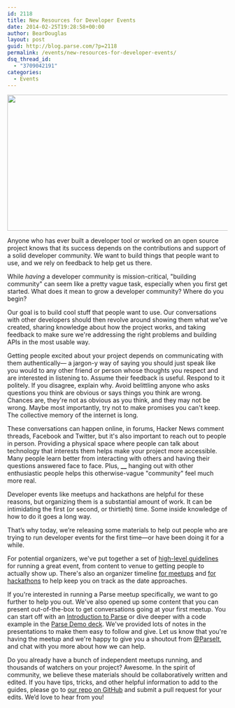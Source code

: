 ```yaml
---
id: 2118
title: New Resources for Developer Events
date: 2014-02-25T19:28:58+00:00
author: BearDouglas
layout: post
guid: http://blog.parse.com/?p=2118
permalink: /events/new-resources-for-developer-events/
dsq_thread_id:
  - "3709042191"
categories:
  - Events
---
```

<p style="text-align: center;">
  <a href="{{ site.url }}/assets/wp-content/uploads/2014/02/parse_paris_meetup.jpg"><img class=" wp-image-2122 aligncenter" alt="parse_paris_meetup" src="{{ site.url }}/assets/wp-content/uploads/2014/02/parse_paris_meetup.jpg" width="1229" height="311" /></a>
</p>

Anyone who has ever built a developer tool or worked on an open source project knows that its success depends on the contributions and support of a solid developer community. We want to build things that people want to use, and we rely on feedback to help get us there.

While _having_ a developer community is mission-critical, "building community" can seem like a pretty vague task, especially when you first get started. What does it mean to grow a developer community? Where do you begin?

Our goal is to build cool stuff that people want to use. Our conversations with other developers should then revolve around showing them what we've created, sharing knowledge about how the project works, and taking feedback to make sure we're addressing the right problems and building APIs in the most usable way.

Getting people excited about your project depends on communicating with them authentically— a jargon-y way of saying you should just speak like you would to any other friend or person whose thoughts you respect and are interested in listening to. Assume their feedback is useful. Respond to it politely. If you disagree, explain why. Avoid belittling anyone who asks questions you think are obvious or says things you think are wrong. Chances are, they're not as obvious as you think, and they may not be wrong. Maybe most importantly, try not to make promises you can't keep. The collective memory of the internet is long.

These conversations can happen online, in forums, Hacker News comment threads, Facebook and Twitter, but it's also important to reach out to people in person. Providing a physical space where people can talk about technology that interests them helps make your project more accessible. Many people learn better from interacting with others and having their questions answered face to face. Plus, **__** hanging out with other enthusiastic people helps this otherwise-vague "community" feel much more real.

Developer events like meetups and hackathons are helpful for these reasons, but organizing them is a substantial amount of work. It can be intimidating the first (or second, or thirtieth) time. Some inside knowledge of how to do it goes a long way.

That’s why today, we’re releasing some materials to help out people who are trying to run developer events for the first time—or have been doing it for a while.

For potential organizers, we've put together a set of <a title="Guidelines" href="https://github.com/ParsePlatform/DeveloperEventGuidelines/blob/master/DeveloperEventGuidelines.md" target="_blank">high-level guidelines</a> for running a great event, from content to venue to getting people to actually show up. There's also an organizer timeline <a title="Meetup Organizer Timeline" href="https://github.com/ParsePlatform/DeveloperEventGuidelines/blob/master/MeetupOrganizerTimeline.md" target="_blank">for meetups</a> and <a title="Hack Organizer Timeline" href="https://github.com/ParsePlatform/DeveloperEventGuidelines/blob/master/HackOrganizerTimeline.md" target="_blank">for hackathons</a> to help keep you on track as the date approaches.

If you're interested in running a Parse meetup specifically, we want to go further to help you out. We've also opened up some content that you can present out-of-the-box to get conversations going at your first meetup. You can start off with an <a title="Parse Intro" href="https://github.com/ParsePlatform/DeveloperEventGuidelines/tree/master/ParseIntro" target="_blank">Introduction to Parse</a> or dive deeper with a code example in the <a title="Parse Demo" href="https://github.com/ParsePlatform/DeveloperEventGuidelines/tree/master/ParseDemo" target="_blank">Parse Demo deck</a>. We've provided lots of notes in the presentations to make them easy to follow and give. Let us know that you're having the meetup and we're happy to give you a shoutout from <a title="Parse on Twitter" href="https://twitter.com/parseit" target="_blank">@ParseIt</a>, and chat with you more about how we can help.

Do you already have a bunch of independent meetups running, and thousands of watchers on your project? Awesome. In the spirit of community, we believe these materials should be collaboratively written and edited. If you have tips, tricks, and other helpful information to add to the guides, please go to <a title="Developer Event Guidelines" href="https://github.com/ParsePlatform/DeveloperEventGuidelines" target="_blank">our repo on GitHub</a> and submit a pull request for your edits. We’d love to hear from you!
